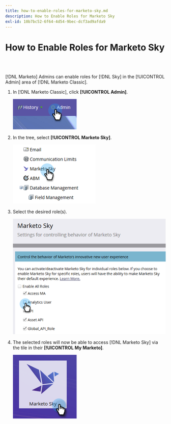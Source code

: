 ```yaml
---
title: how-to-enable-roles-for-marketo-sky.md
description: How to Enable Roles for Marketo Sky
exl-id: 10b7bc52-6f64-4d54-9bec-dcf3ad9afda9
---
```

# How to Enable Roles for Marketo Sky

<br>&nbsp;

[!DNL Marketo] Admins can enable roles for [!DNL Sky] in the [!UICONTROL Admin] area of [!DNL Marketo Classic].

1. In [!DNL Marketo Classic], click **[!UICONTROL Admin]**.

   ![Image One](/help/sky/assets/home/how-to-enable-roles-for-marketo-sky/how-to-enable-roles-for-marketo-sky-1.png)

1. In the tree, select **[!UICONTROL Marketo Sky]**.

   ![Image Two](/help/sky/assets/home/how-to-enable-roles-for-marketo-sky/how-to-enable-roles-for-marketo-sky-2.png)

1. Select the desired role(s).

   ![Image Three](/help/sky/assets/home/how-to-enable-roles-for-marketo-sky/how-to-enable-roles-for-marketo-sky-3.png)

1. The selected roles will now be able to access [!DNL Marketo Sky] via the tile in their **[!UICONTROL My Marketo]**.

   ![Image Four](/help/sky/assets/home/how-to-enable-roles-for-marketo-sky/how-to-enable-roles-for-marketo-sky-4.png)
